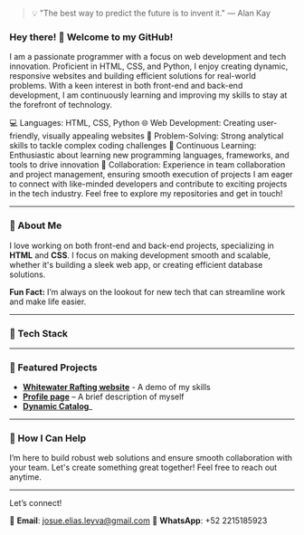 > 💡 "The best way to predict the future is to invent it." — Alan Kay


### Hey there! 👋 Welcome to my GitHub!

I am a passionate programmer with a focus on web development and tech innovation. Proficient in HTML, CSS, and Python, I enjoy creating dynamic, responsive websites and building efficient solutions for real-world problems. With a keen interest in both front-end and back-end development, I am continuously learning and improving my skills to stay at the forefront of technology.

💻 Languages: HTML, CSS, Python
🌐 Web Development: Creating user-friendly, visually appealing websites
🧠 Problem-Solving: Strong analytical skills to tackle complex coding challenges
🚀 Continuous Learning: Enthusiastic about learning new programming languages, frameworks, and tools to drive innovation
🤝 Collaboration: Experience in team collaboration and project management, ensuring smooth execution of projects
I am eager to connect with like-minded developers and contribute to exciting projects in the tech industry. Feel free to explore my repositories and get in touch!

---

### 🚀 About Me

I love working on both front-end and back-end projects, specializing in **HTML** and **CSS**. I focus on making development smooth and scalable, whether it's building a sleek web app, or creating efficient database solutions. 

**Fun Fact:** I’m always on the lookout for new tech that can streamline work and make life easier.

---

### 🔧 Tech Stack

---

### 🌟 Featured Projects
- [**Whitewater Rafting website**](https://josueliasl.github.io/wdd130/wwr/about.html) - A demo of my skills
- [**Profile page**](https://josueliasl.github.io/wdd130/) – A brief description of myself
- [**Dynamic Catalog**](https://josueliasl.github.io/wdd131/week06/final_project)_

---
### 🤝 How I Can Help

I’m here to build robust web solutions and ensure smooth collaboration with your team. Let's create something great together! Feel free to reach out anytime.



---

Let’s connect!

📧 **Email**: josue.elias.leyva@gmail.com
📱 **WhatsApp**: +52 2215185923

